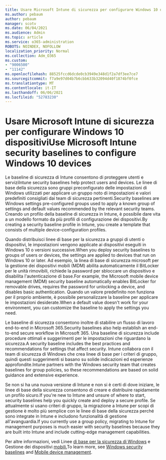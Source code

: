 ```yaml
---
title: Usare Microsoft Intune di sicurezza per configurare Windows 10 dispositivi
ms.author: pebaum
author: pebaum
manager: scotv
ms.date: 06/04/2021
ms.audience: Admin
ms.topic: article
ms.service: o365-administration
ROBOTS: NOINDEX, NOFOLLOW
localization_priority: Normal
ms.collection: Adm_O365
ms.custom:
- "9006500"
- "11142"
ms.openlocfilehash: 88525fccd6dcde0cb3949e348d1f2a7df3ee7ce7
ms.sourcegitcommit: f7a9e97d04b7b6cbb633b32094d40f1874bf0fce
ms.translationtype: MT
ms.contentlocale: it-IT
ms.lasthandoff: 06/06/2021
ms.locfileid: "52783230"
---
```

# <a name="use-microsoft-intune-security-baselines-to-configure-windows-10-devices"></a><span data-ttu-id="2d72b-102">Usare Microsoft Intune di sicurezza per configurare Windows 10 dispositivi</span><span class="sxs-lookup"><span data-stu-id="2d72b-102">Use Microsoft Intune security baselines to configure Windows 10 devices</span></span>

<span data-ttu-id="2d72b-103">Le baseline di sicurezza di Intune consentono di proteggere utenti e servizi</span><span class="sxs-lookup"><span data-stu-id="2d72b-103">Intune security baselines help protect users and devices.</span></span> <span data-ttu-id="2d72b-104">Le linee di base della sicurezza sono gruppi preconfigurato delle impostazioni di Windows utilizzati per applicare un gruppo noto di impostazioni e valori predefiniti consigliati dai team di sicurezza pertinenti.</span><span class="sxs-lookup"><span data-stu-id="2d72b-104">Security baselines are Windows settings pre-configured groups used to apply a known group of settings and default values recommended by the relevant security teams.</span></span> <span data-ttu-id="2d72b-105">Creando un profilo della baseline di sicurezza in Intune, è possibile dare vita a un modello formato da più profili di configurazione dei dispositivi.</span><span class="sxs-lookup"><span data-stu-id="2d72b-105">By creating a security baseline profile in Intune, you create a template that consists of multiple device-configuration profiles.</span></span>

<span data-ttu-id="2d72b-106">Quando distribuisci linee di base per la sicurezza a gruppi di utenti o dispositivi, le impostazioni vengono applicate ai dispositivi eseguiti in Windows 10 o versioni successive.</span><span class="sxs-lookup"><span data-stu-id="2d72b-106">When you deploy security baselines to groups of users or devices, the settings are applied to devices that run on Windows 10 or later.</span></span> <span data-ttu-id="2d72b-107">Ad esempio, la linea di base di sicurezza microsoft per la gestione dei dispositivi mobili (MDM) abilita automaticamente il BitLocker per le unità rimovibili, richiede la password per sbloccare un dispositivo e disabilita l'autenticazione di base.</span><span class="sxs-lookup"><span data-stu-id="2d72b-107">For example, the Microsoft mobile device management (MDM) security baseline automatically enables BitLocker for removable drives, requires the password for unlocking a device, and disables basic authentication.</span></span> <span data-ttu-id="2d72b-108">Quando un valore predefinito non funziona per il proprio ambiente, è possibile personalizzare la baseline per applicare le impostazioni desiderate.</span><span class="sxs-lookup"><span data-stu-id="2d72b-108">When a default value doesn't work for your environment, you can customize the baseline to apply the settings you need.</span></span>

<span data-ttu-id="2d72b-109">Le baseline di sicurezza consentono inoltre di stabilire un flusso di lavoro end-to-end in Microsoft 365.</span><span class="sxs-lookup"><span data-stu-id="2d72b-109">Security baselines also help establish an end-to-end secure workflow in Microsoft 365.</span></span> <span data-ttu-id="2d72b-110">Una baseline di sicurezza include procedure ottimali e suggerimenti per le impostazioni che riguardano la sicurezza.</span><span class="sxs-lookup"><span data-stu-id="2d72b-110">A security baseline includes the best practices and recommendations for settings that affect security.</span></span> <span data-ttu-id="2d72b-111">Intune collabora con il team di sicurezza di Windows che crea linee di base per i criteri di gruppo, quindi questi suggerimenti si basano su solide indicazioni ed esperienze approfondite.</span><span class="sxs-lookup"><span data-stu-id="2d72b-111">Intune partners with the Windows security team that creates baselines for group policies, so these recommendations are based on solid guidance and extensive experience.</span></span>

<span data-ttu-id="2d72b-112">Se non si ha una nuova versione di Intune e non si è certi di dove iniziare, le linee di base della sicurezza consentono di creare e distribuire rapidamente un profilo sicuro.</span><span class="sxs-lookup"><span data-stu-id="2d72b-112">If you're new to Intune and unsure of where to start, security baselines help you quickly create and deploy a secure profile.</span></span> <span data-ttu-id="2d72b-113">Se attualmente si usano criteri di gruppo, la migrazione a Intune per scopi di gestione è molto più semplice con le linee di base della sicurezza perché sono integrate in Intune e includono funzionalità di gestione all'avanguardia.</span><span class="sxs-lookup"><span data-stu-id="2d72b-113">If you currently use a group policy, migrating to Intune for management purposes is much easier with security baselines because they are built into Intune and include cutting-edge management capabilities.</span></span>

<span data-ttu-id="2d72b-114">Per altre informazioni, vedi Linee [di base per la sicurezza di Windows](/windows/security/threat-protection/windows-security-baselines) e Gestione dei dispositivi [mobili.](/windows/client-management/mdm/)</span><span class="sxs-lookup"><span data-stu-id="2d72b-114">To learn more, see [Windows security baselines](/windows/security/threat-protection/windows-security-baselines) and [Mobile device management](/windows/client-management/mdm/).</span></span>

